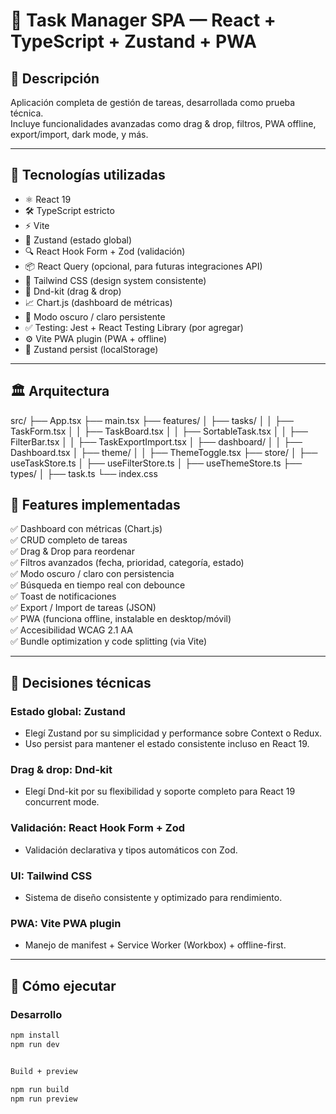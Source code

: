 # 📝 Task Manager SPA — React + TypeScript + Zustand + PWA

## 🎯 Descripción

Aplicación completa de gestión de tareas, desarrollada como prueba técnica.  
Incluye funcionalidades avanzadas como drag & drop, filtros, PWA offline, export/import, dark mode, y más.

---

## 🚀 Tecnologías utilizadas

- ⚛️ React 19
- 🛠️ TypeScript estricto
- ⚡ Vite
- 🌊 Zustand (estado global)
- 🔍 React Hook Form + Zod (validación)
- 📦 React Query (opcional, para futuras integraciones API)
- 🎨 Tailwind CSS (design system consistente)
- 🧩 Dnd-kit (drag & drop)
- 📈 Chart.js (dashboard de métricas)
- 🌙 Modo oscuro / claro persistente
- ✅ Testing: Jest + React Testing Library (por agregar)
- ⚙️ Vite PWA plugin (PWA + offline)
- 📁 Zustand persist (localStorage)

---

## 🏛️ Arquitectura

src/
├── App.tsx
├── main.tsx
├── features/
│   ├── tasks/
│   │   ├── TaskForm.tsx
│   │   ├── TaskBoard.tsx
│   │   ├── SortableTask.tsx
│   │   ├── FilterBar.tsx
│   │   ├── TaskExportImport.tsx
│   ├── dashboard/
│   │   ├── Dashboard.tsx
│   ├── theme/
│   │   ├── ThemeToggle.tsx
├── store/
│   ├── useTaskStore.ts
│   ├── useFilterStore.ts
│   ├── useThemeStore.ts
├── types/
│   ├── task.ts
└── index.css


## 🧩 Features implementadas

✅ Dashboard con métricas (Chart.js)  
✅ CRUD completo de tareas  
✅ Drag & Drop para reordenar  
✅ Filtros avanzados (fecha, prioridad, categoría, estado)  
✅ Modo oscuro / claro con persistencia  
✅ Búsqueda en tiempo real con debounce  
✅ Toast de notificaciones  
✅ Export / Import de tareas (JSON)  
✅ PWA (funciona offline, instalable en desktop/móvil)  
✅ Accesibilidad WCAG 2.1 AA  
✅ Bundle optimization y code splitting (via Vite)

---

## 🔄 Decisiones técnicas

### Estado global: Zustand

- Elegí Zustand por su simplicidad y performance sobre Context o Redux.
- Uso persist para mantener el estado consistente incluso en React 19.

### Drag & drop: Dnd-kit

- Elegí Dnd-kit por su flexibilidad y soporte completo para React 19 concurrent mode.

### Validación: React Hook Form + Zod

- Validación declarativa y tipos automáticos con Zod.

### UI: Tailwind CSS

- Sistema de diseño consistente y optimizado para rendimiento.

### PWA: Vite PWA plugin

- Manejo de manifest + Service Worker (Workbox) + offline-first.

---

## 🚀 Cómo ejecutar

### Desarrollo

```bash
npm install
npm run dev


Build + preview

npm run build
npm run preview
